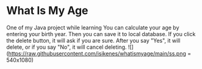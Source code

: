 # What Is My Age
 One of my Java project while learning
You can calculate your age by entering your birth year. Then you can save it to local database. If you click the delete button, it will ask if you are sure. After you say "Yes", it will delete, or if you say "No", it will cancel deleting.
![](https://raw.githubusercontent.com/isikenes/whatismyage/main/ss.png = 540x1080)